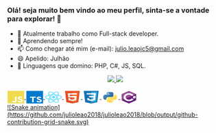### Olá! seja muito bem vindo ao meu perfil, sinta-se a vontade para explorar! 👋

- 🔭 Atualmente trabalho como Full-stack developer.
- 🌱 Aprendendo sempre!
- 📫 Como chegar até mim (e-mail): julio.leaojc5@gmail.com
- 😄 Apelido: Julhão
- 🌹  Linguagens que domino: PHP, C#, JS, SQL. 

<div align="center">
  <a href="https://github.com/julioleao2018">
  <img height="180em" src="https://github-readme-stats.vercel.app/api?username=julioleao2018&show_icons=true&theme=dracula&include_all_commits=true&count_private=true"/>
  <img height="180em" src="https://github-readme-stats.vercel.app/api/top-langs/?username=julioleao2018&layout=compact&langs_count=7&theme=dracula"/>
</div>
<div style="display: inline_block"><br>
  <img align="center" alt="Julio-Js" height="30" width="40" src="https://raw.githubusercontent.com/devicons/devicon/master/icons/javascript/javascript-plain.svg">
  <img align="center" alt="Julio-Ts" height="30" width="40" src="https://raw.githubusercontent.com/devicons/devicon/master/icons/typescript/typescript-plain.svg">
  <img align="center" alt="Julio-React" height="30" width="40" src="https://raw.githubusercontent.com/devicons/devicon/master/icons/react/react-original.svg">
  <img align="center" alt="Julio-HTML" height="30" width="40" src="https://raw.githubusercontent.com/devicons/devicon/master/icons/html5/html5-original.svg">
  <img align="center" alt="Julio-CSS" height="30" width="40" src="https://raw.githubusercontent.com/devicons/devicon/master/icons/css3/css3-original.svg">
  <img align="center" alt="Julio-Python" height="30" width="40" src="https://raw.githubusercontent.com/devicons/devicon/master/icons/python/python-original.svg">
  <img align="center" alt="Julio-Csharp" height="30" width="40" src="https://raw.githubusercontent.com/devicons/devicon/master/icons/csharp/csharp-original.svg">
</div>
  
  <div>
    ![Snake animation](https://github.com/julioleao2018/julioleao2018/blob/output/github-contribution-grid-snake.svg)
  </div>

